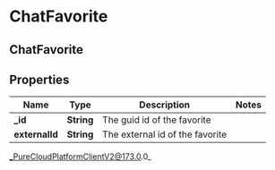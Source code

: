 # ChatFavorite

## ChatFavorite

## Properties

|Name | Type | Description | Notes|
|------------ | ------------- | ------------- | -------------|
| **_id** | **String** | The guid id of the favorite | |
| **externalId** | **String** | The external id of the favorite | |



_PureCloudPlatformClientV2@173.0.0_
